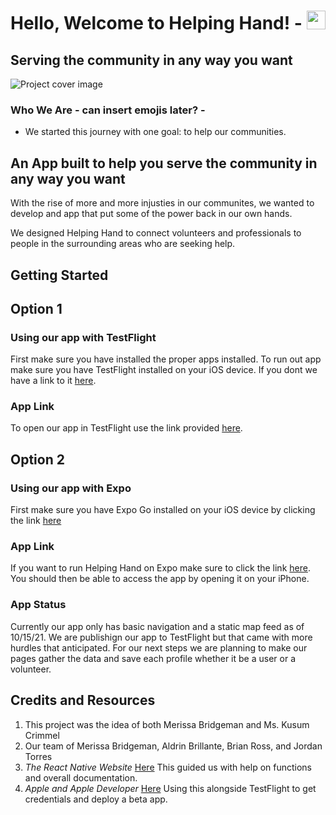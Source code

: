 # Hello, Welcome to Helping Hand! -  <img src="https://raw.githubusercontent.com/MartinHeinz/MartinHeinz/master/wave.gif" width="30px">

## Serving the community in any way you want


![Project cover image](https://i.postimg.cc/htgLYsy8/Helping-Hand-logos.jpg)

### Who We Are - can insert emojis later? -
- We started this journey with one goal: to help our communities.

## An App built to help you serve the community in any way you want 

With the rise of more and more injusties in our communites, we wanted to develop and app that put some of the power back in our own hands.

We designed Helping Hand to connect volunteers and professionals to people in the surrounding areas who are seeking help.

## Getting Started

## Option 1

### Using our app with TestFlight

First make sure you have installed the proper apps installed. To run out app make sure you have TestFlight installed on your iOS device. If you dont we have a link to it [here](https://apps.apple.com/us/app/testflight/id899247664).

### App Link

To open our app in TestFlight use the link provided [here](https://i.postimg.cc/4420qsd5/Screen-Shot-2021-10-15-at-1-08-32-AM.png).

## Option 2

### Using our app with Expo

First make sure you have Expo Go installed on your iOS device by clicking the link [here](https://apps.apple.com/us/app/expo-go/id982107779)

### App Link

If you want to run Helping Hand on Expo make sure to click the link [here](https://expo.dev/@merissab44/helping-hand). You should then be able to access the app by opening it on your iPhone.

### App Status

Currently our app only has basic navigation and a static map feed as of 10/15/21. We are publishign our app to TestFlight but that came with more hurdles that anticipated. For our next steps we are planning to make our pages gather the data and save each profile whether it be a user or a volunteer.

## Credits and Resources

1. This project was the idea of both Merissa Bridgeman and Ms. Kusum Crimmel
2. Our team of Merissa Bridgeman, Aldrin Brillante, Brian Ross, and Jordan Torres
3. *The React Native Website* [Here](https://reactnative.dev/) This guided us with help on functions and overall documentation.
4. *Apple and Apple Developer* [Here](https://developer.apple.com/) Using this alongside TestFlight to get credentials and deploy a beta app.
